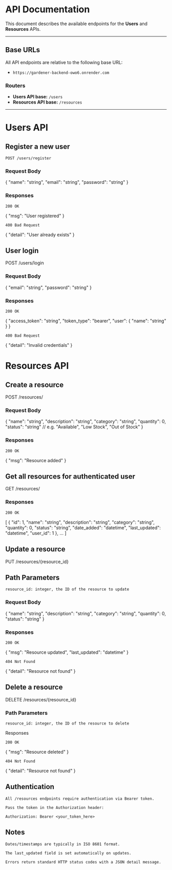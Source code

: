 # API Documentation

This document describes the available endpoints for the **Users** and **Resources** APIs.

---

## Base URLs

All API endpoints are relative to the following base URL:
 - `https://gardener-backend-owo6.onrender.com`

### Routers
- **Users API base:** `/users`
- **Resources API base:** `/resources`

---

# Users API

## Register a new user

`POST /users/register`

### Request Body

{
  "name": "string",
  "email": "string",
  "password": "string"
}

### Responses

    200 OK

{
  "msg": "User registered"
}

    400 Bad Request

{
  "detail": "User already exists"
}

## User login

POST /users/login
### Request Body

{
  "email": "string",
  "password": "string"
}

### Responses

    200 OK

{
  "access_token": "string",
  "token_type": "bearer",
  "user": {
    "name": "string"
  }
}

    400 Bad Request

{
  "detail": "Invalid credentials"
}

# Resources API
## Create a resource

POST /resources/
### Request Body

{
  "name": "string",
  "description": "string",
  "category": "string",
  "quantity": 0,
  "status": "string"  // e.g. "Available", "Low Stock", "Out of Stock"
}

### Responses

    200 OK

{
  "msg": "Resource added"
}

## Get all resources for authenticated user

GET /resources/
### Responses

    200 OK

[
  {
    "id": 1,
    "name": "string",
    "description": "string",
    "category": "string",
    "quantity": 0,
    "status": "string",
    "date_added": "datetime",
    "last_updated": "datetime",
    "user_id": 1
  },
  ...
]

## Update a resource

PUT /resources/{resource_id}
## Path Parameters

    resource_id: integer, the ID of the resource to update

### Request Body

{
  "name": "string",
  "description": "string",
  "category": "string",
  "quantity": 0,
  "status": "string"
}

### Responses

    200 OK

{
  "msg": "Resource updated",
  "last_updated": "datetime"
}

    404 Not Found

{
  "detail": "Resource not found"
}

## Delete a resource

DELETE /resources/{resource_id}
### Path Parameters

    resource_id: integer, the ID of the resource to delete

Responses

    200 OK

{
  "msg": "Resource deleted"
}

    404 Not Found

{
  "detail": "Resource not found"
}

## Authentication

    All /resources endpoints require authentication via Bearer token.

    Pass the token in the Authorization header:

    Authorization: Bearer <your_token_here>

## Notes

    Dates/timestamps are typically in ISO 8601 format.

    The last_updated field is set automatically on updates.

    Errors return standard HTTP status codes with a JSON detail message.

